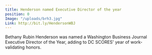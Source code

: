 ```yaml
---
title: Henderson named Executive Director of the year
position: 0
Image: "/uploads/brh3.jpg"
Link: http://bit.ly/HendersonWBJ
---
```


Bethany Rubin Henderson was named a Washington Business Journal Executive Director of the Year, adding to DC SCORES' year of work-validating honors. 